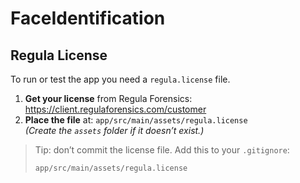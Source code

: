 # FaceIdentification

## Regula License

To run or test the app you need a `regula.license` file.

1. **Get your license** from Regula Forensics: https://client.regulaforensics.com/customer  
2. **Place the file** at: `app/src/main/assets/regula.license`  
   *(Create the `assets` folder if it doesn’t exist.)*

> Tip: don’t commit the license file. Add this to your `.gitignore`:
> ```
> app/src/main/assets/regula.license
> ```
